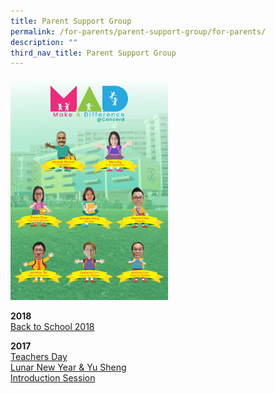 ```yaml
---
title: Parent Support Group
permalink: /for-parents/parent-support-group/for-parents/
description: ""
third_nav_title: Parent Support Group
---
```

<img src="/images/mad_psg.jpeg" style="width:50%">


**2018**   
[Back to School 2018](/for-parents/Parent-Support-Group/bts-2018)
  

**2017**   
[Teachers Day](/for-parents/Parent-Support-Group/teachers-day-2017)    
[Lunar New Year &amp; Yu Sheng](/for-parents/Parent-Support-Group/2017-lunar-new-year)    
[Introduction Session](/for-parents/Parent-Support-Group/2017-psg-intro-session)